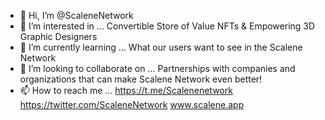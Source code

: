 - 👋 Hi, I’m @ScaleneNetwork
- 👀 I’m interested in ... Convertible Store of Value NFTs & Empowering 3D Graphic Designers
- 🌱 I’m currently learning ... What our users want to see in the Scalene Network
- 💞️ I’m looking to collaborate on ... Partnerships with companies and organizations that can make Scalene Network even better!
- 📫 How to reach me ... https://t.me/Scalenenetwork
                          https://twitter.com/ScaleneNetwork
                          www.scalene.app
